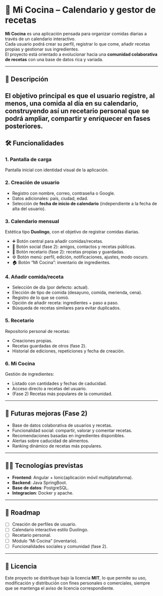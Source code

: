 # 🍲 Mi Cocina – Calendario y gestor de recetas

**Mi Cocina** es una aplicación pensada para organizar comidas diarias a través de un calendario interactivo.  
Cada usuario podrá crear su perfil, registrar lo que come, añadir recetas propias y gestionar sus ingredientes.  
El proyecto está orientado a evolucionar hacia una **comunidad colaborativa de recetas** con una base de datos rica y variada.

---

## 📖 Descripción
El objetivo principal es que el usuario registre, al menos, una comida al día en su calendario, construyendo así un recetario personal que se podrá ampliar, compartir y enriquecer en fases posteriores.  
---

## 🛠️ Funcionalidades

### 1. Pantalla de carga
Pantalla inicial con identidad visual de la aplicación.

### 2. Creación de usuario
- Registro con nombre, correo, contraseña o Google.
- Datos adicionales: país, ciudad, edad.
- Selección de **fecha de inicio de calendario** (independiente a la fecha de alta del usuario).

### 3. Calendario mensual
Estética tipo **Duolingo**, con el objetivo de registrar comidas diarias.
- ➕ Botón central para añadir comidas/recetas.
- 👥 Botón social (fase 2): amigos, contactos y recetas públicas.
- 📖 Botón recetario (fase 2): recetas propias y guardadas.
- ⚙️ Botón menú: perfil, edición, notificaciones, ajustes, modo oscuro.
- 🏠 Botón “Mi Cocina”: inventario de ingredientes.

### 4. Añadir comida/receta
- Selección de día (por defecto: actual).
- Elección de tipo de comida (desayuno, comida, merienda, cena).
- Registro de lo que se comió.
- Opción de añadir receta: ingredientes + paso a paso.
- Búsqueda de recetas similares para evitar duplicados.

### 5. Recetario
Repositorio personal de recetas:
- Creaciones propias.
- Recetas guardadas de otros (fase 2).
- Historial de ediciones, repeticiones y fecha de creación.

### 6. Mi Cocina
Gestión de ingredientes:
- Listado con cantidades y fechas de caducidad.
- Acceso directo a recetas del usuario.
- (Fase 2) Recetas más populares de la comunidad.

---

## 🔮 Futuras mejoras (Fase 2)
- Base de datos colaborativa de usuarios y recetas.
- Funcionalidad social: compartir, valorar y comentar recetas.
- Recomendaciones basadas en ingredientes disponibles.
- Alertas sobre caducidad de alimentos.
- Ranking dinámico de recetas más populares.

---

## 🧑‍💻 Tecnologías previstas
- **Frontend**: Angular + Ionic(aplicación móvil multiplataforma).  
- **Backend**: Java SpringBoot.  
- **Base de datos**: PostgreSQL.
- **Integracion**: Docker y apache.

---

## 📅 Roadmap
- [ ] Creación de perfiles de usuario.
- [ ] Calendario interactivo estilo Duolingo.
- [ ] Recetario personal.
- [ ] Módulo “Mi Cocina” (inventario).
- [ ] Funcionalidades sociales y comunidad (fase 2).

---

## 📄 Licencia
Este proyecto se distribuye bajo la licencia **MIT**, lo que permite su uso, modificación y distribución con fines personales o comerciales, siempre que se mantenga el aviso de licencia correspondiente.
